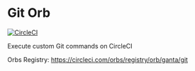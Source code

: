 # Git Orb

[![CircleCI](https://circleci.com/gh/ganta/git-orb.svg?style=svg)](https://circleci.com/gh/ganta/git-orb)

Execute custom Git commands on CircleCI

Orbs Registry: https://circleci.com/orbs/registry/orb/ganta/git
